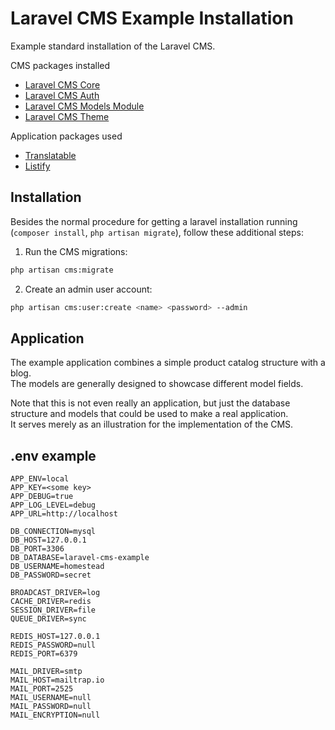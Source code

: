 # Laravel CMS Example Installation

Example standard installation of the Laravel CMS.

CMS packages installed

- [Laravel CMS Core](https://github.com/czim/laravel-cms-core)
- [Laravel CMS Auth](https://github.com/czim/laravel-cms-auth)
- [Laravel CMS Models Module](https://github.com/czim/laravel-cms-models)
- [Laravel CMS Theme](https://github.com/czim/laravel-cms-theme)


Application packages used

- [Translatable](https://github.com/dimsav/laravel-translatable)
- [Listify](https://github.com/czim/laravel-listify)

## Installation

Besides the normal procedure for getting a laravel installation running (`composer install`, `php artisan migrate`), follow these additional steps:

1. Run the CMS migrations:

```bash
php artisan cms:migrate
```

2. Create an admin user account:

```bash
php artisan cms:user:create <name> <password> --admin
```

## Application

The example application combines a simple product catalog structure with a blog.  
The models are generally designed to showcase different model fields.

Note that this is not even really an application, but just the database structure and models that could be used to make a real application.  
It serves merely as an illustration for the implementation of the CMS.


## .env example

```
APP_ENV=local
APP_KEY=<some key>
APP_DEBUG=true
APP_LOG_LEVEL=debug
APP_URL=http://localhost

DB_CONNECTION=mysql
DB_HOST=127.0.0.1
DB_PORT=3306
DB_DATABASE=laravel-cms-example
DB_USERNAME=homestead
DB_PASSWORD=secret

BROADCAST_DRIVER=log
CACHE_DRIVER=redis
SESSION_DRIVER=file
QUEUE_DRIVER=sync

REDIS_HOST=127.0.0.1
REDIS_PASSWORD=null
REDIS_PORT=6379

MAIL_DRIVER=smtp
MAIL_HOST=mailtrap.io
MAIL_PORT=2525
MAIL_USERNAME=null
MAIL_PASSWORD=null
MAIL_ENCRYPTION=null
```
